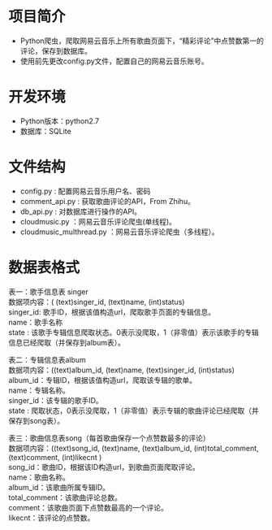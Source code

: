 
# 项目简介
* Python爬虫，爬取网易云音乐上所有歌曲页面下，“精彩评论”中点赞数第一的评论，保存到数据库。
* 使用前先更改config.py文件，配置自己的网易云音乐账号。

# 开发环境
* Python版本：python2.7  
* 数据库：SQLite

# 文件结构
* config.py : 配置网易云音乐用户名、密码  
* comment_api.py : 获取歌曲评论的API，From Zhihu。  
* db_api.py : 对数据库进行操作的API。  
* cloudmusic.py ：网易云音乐评论爬虫(单线程)。
* cloudmusic_multhread.py ：网易云音乐评论爬虫（多线程）。

# 数据表格式
表一：歌手信息表 singer  
数据项内容：( (text)singer_id, (text)name, (int)status)  
singer_id: 歌手ID，根据该值构造url，爬取歌手页面的专辑信息。  
name：歌手名称  
state : 该歌手专辑信息爬取状态。0表示没爬取，1（非零值）表示该歌手的专辑信息已经爬取（并保存到album表）。  

表二：专辑信息表album  
数据项内容：((text)album_id, (text)name, (text)singer_id, (int)status)  
album_id：专辑ID，根据该值构造url，爬取该专辑的歌单。  
name：专辑名称。  
singer_id：该专辑的歌手ID。  
state : 爬取状态，0表示没爬取，1（非零值）表示专辑的歌曲评论已经爬取（并保存到song表）。 

表三：歌曲信息表song（每首歌曲保存一个点赞数最多的评论）  
数据项内容：((text)song_id, (text)name, (text)album_id, (int)total_comment, (text)comment, (int)likecnt )  
song_id：歌曲ID，根据该ID构造url，到歌曲页面爬取评论。  
name：歌曲名称。  
album_id：该歌曲所属专辑ID。  
total_comment：该歌曲评论总数。  
comment：该歌曲页面下点赞数最高的一个评论。  
likecnt：该评论的点赞数。  
